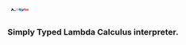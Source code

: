 # <img src="./styla.svg" width="50em" height="10em"></img>

### Simply Typed Lambda Calculus interpreter.
